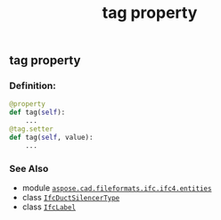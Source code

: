 ﻿---
title: tag property
second_title: Aspose.CAD for Python via .NET API References
description: 
type: docs
weight: 130
url: /python-net/aspose.cad.fileformats.ifc.ifc4.entities/ifcductsilencertype/tag/
is_root: false
---

## tag property

### Definition:
```python
@property
def tag(self):
    ...
@tag.setter
def tag(self, value):
    ...
```

### See Also
* module [`aspose.cad.fileformats.ifc.ifc4.entities`](../../)
* class [`IfcDuctSilencerType`](/cad/python-net/aspose.cad.fileformats.ifc.ifc4.entities/ifcductsilencertype)
* class [`IfcLabel`](/cad/python-net/aspose.cad.fileformats.ifc.ifc4.types/ifclabel)
